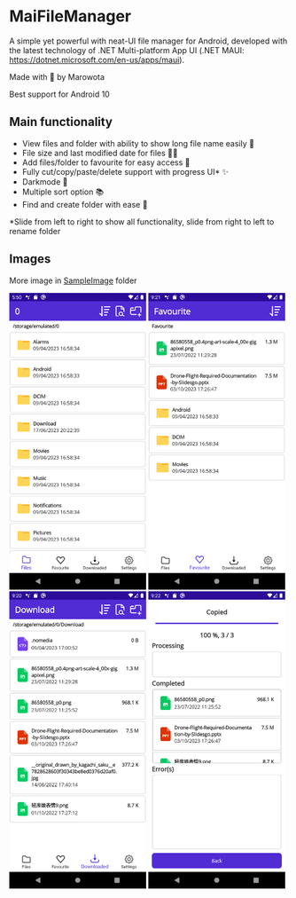 # MaiFileManager

A simple yet powerful with neat-UI file manager for Android, developed with the latest technology of .NET Multi-platform App UI (.NET MAUI: https://dotnet.microsoft.com/en-us/apps/maui).

Made with 💖 by Marowota

Best support for Android 10

## Main functionality

- View files and folder with ability to show long file name easily 📁
- File size and last modified date for files 🏋️‍♂️
- Add files/folder to favourite for easy access 💖
- Fully cut/copy/paste/delete support with progress UI\* ✨
- Darkmode 🌙
- Multiple sort option 📚
- Find and create folder with ease 🍬

\*Slide from left to right to show all functionality, slide from right to left to rename folder

## Images

More image in [SampleImage](SampleImage/) folder

<p float="left">
  <img src="/SampleImage/1.png" width="49%" />
  <img src="/SampleImage/3.png" width="49%" /> 
  <img src="/SampleImage/2.png" width="49%" />  
  <img src="/SampleImage/9.png" width="49%" />
</p>


